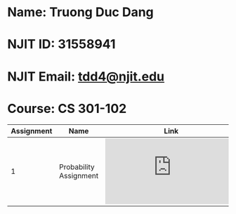 # Name: Truong Duc Dang
# NJIT ID: 31558941
# NJIT Email: tdd4@njit.edu
# Course: CS 301-102

Assignment | Name | Link |
--- | --- | --- |
1 | Probability Assignment | ![link](https://github.com/2dtkingslayer/cs301-assignments/blob/main/HW1%20Probability%20Assignment/HW1_ProbabilityAssignment.md)|
